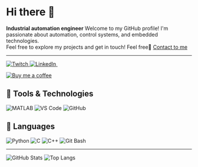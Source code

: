 # Hi there 👋
**Industrial automation engineer**
Welcome to my GitHub profile! I'm passionate about automation, control systems, and embedded technologies.  
Feel free to explore my projects and get in touch! Feel free🌱
[Contact to me](mailto:ozgaapawell@gmail.com)
<!--
**0ZGAnetwork/0ZGAnetwork** is a ✨ _special_ ✨ repository because its `README.md` (this file) appears on your GitHub profile.**
-->
___
<p align="left">
  <a href="https://www.twitch.tv/0zga">
    <img src="https://img.shields.io/badge/Twitch-%239146FF?style=for-the-badge&logo=twitch&logoColor=white" alt="Twitch" />
  </a>
  <a href="[https://linkedin.com/in/yourprofile](https://www.linkedin.com/in/paweł-ozga-903a7230a/)">
    <img src="https://img.shields.io/badge/LinkedIn-%230077B5?style=for-the-badge&logo=linkedin&logoColor=white" alt="LinkedIn" />
  </a>
  <a href="">
    <img scr="" />
  </a>
  
</p>

<a href="https://ko-fi.com/yourname">
  <img src="https://ko-fi.com/img/githubbutton_sm.svg" alt="Buy me a coffee" />
</a>

## 🔧 Tools & Technologies
![MATLAB](https://img.shields.io/badge/MATLAB-0076A8?style=for-the-badge&logo=mathworks&logoColor=white) 
![VS Code](https://img.shields.io/badge/VS%20Code-007ACC?style=for-the-badge&logo=visual-studio-code&logoColor=white)
![GitHub](https://img.shields.io/badge/GitHub-181717?style=for-the-badge&logo=github&logoColor=white)
## 🔧 Languages
![Python](https://img.shields.io/badge/Python-3670A0?style=for-the-badge&logo=python&logoColor=ffdd54) ![C](https://img.shields.io/badge/C-00599C?style=for-the-badge&logo=c&logoColor=white)
 ![C++](https://img.shields.io/badge/C++-00599C?style=for-the-badge&logo=cplusplus&logoColor=white) ![Git Bash](https://img.shields.io/badge/Git_Bash-0E1111?style=for-the-badge&logo=git&logoColor=white)

---

![GitHub Stats](https://github-readme-stats.vercel.app/api?username=0ZGAnetwork&show_icons=true&theme=transparent)
![Top Langs](https://github-readme-stats.vercel.app/api/top-langs/?username=0ZGAnetwork&layout=compact&theme=transparent)
